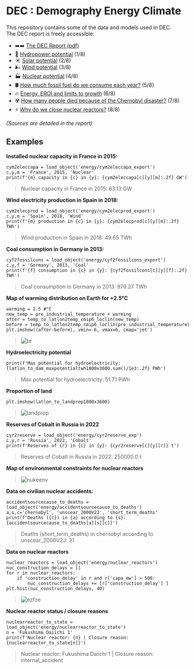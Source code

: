 # DEC : Demography Energy Climate 

This repository contains some of the data and models used in DEC.  
The DEC report is freely accessible: 
- ➡️➡️ [The DEC Report (pdf)](https://drive.google.com/file/d/1q0wuwa_jcpo6eeyIMtnUm5bYaVvF3j82/)  
- 🌊 [Hydropower potential](https://hyugen-ai.medium.com/how-i-evaluated-the-worlds-potential-for-hydroelectricity-f97ca7376e20) (1/8)
- ☀️ [Solar potential](https://hyugen-ai.medium.com/how-i-evaluated-the-worlds-potential-for-solar-energy-8bf32225af1b) (2/8)
- 🌬️ [Wind potential](https://hyugen-ai.medium.com/how-i-evaluated-the-worlds-potential-for-wind-energy-3200ab3b19b9) (3/8)
- 🏭 [Nuclear potential](https://hyugen-ai.medium.com/how-i-assessed-the-global-potential-of-nuclear-energy-f26ec101b41b) (4/8)
- 🛢 [How much fossil fuel do we consume each year?](https://hyugen-ai.medium.com/how-much-fossil-fuel-do-we-consume-each-year-5afaa67f43a6) (5/8)
- 🔥 [Energy, EROI and limits to growth](https://hyugen-ai.medium.com/energy-eroi-and-limits-to-growth-6e8baeed7dc1) (6/8)
- ☢️ [How many people died because of the Chernobyl disaster?](https://hyugen-ai.medium.com/how-many-people-died-because-of-the-chernobyl-disaster-b01c392736b1) (7/8)
- ⚡ [Why do we close nuclear reactors?](https://hyugen-ai.medium.com/why-do-we-close-nuclear-reactors-cdfa7f1ea86c) (8/8)

*(Sources are detailed in the report)*

## Examples

**Installed nuclear capacity in France in 2015:**
```
cym2eleccapa = load_object('energy/cym2eleccapa_export')
c,y,m = 'France', 2015, 'Nuclear'
print(f'{m} capacity in {c} in {y}: {cym2eleccapa[c][y][m]:.2f} GW')
```
> Nuclear capacity in France in 2015: 63.13 GW

**Wind electricity production in Spain in 2018:**
```
cym2elecprod = load_object('energy/cym2elecprod_export')
c,y,m = 'Spain', 2018, 'Wind'
print(f'{m} production in {c} in {y}: {cym2elecprod[c][y][m]:.2f} TWh')
```
> Wind production in Spain in 2018: 49.65 TWh

**Coal consumption in Germany in 2013:**
```
cyf2fossilcons = load_object('energy/cyf2fossilcons_export')
c,y,f = 'Germany', 2013, 'Coal'
print(f'{f} consumption in {c} in {y}: {cyf2fossilcons[c][y][f]:.2f} TWh')
```
> Coal consumption in Germany in 2013: 979.27 TWh

**Map of warming distribution on Earth for +2.5°C**
```
warming = 2.5 #°C
new_temp = pre_industrial_temperature + warming
after = temp_to_latlon2temp_cmip6_loclin(new_temp)
before = temp_to_latlon2temp_cmip6_loclin(pre_industrial_temperature)
plt.imshow((after-before), vmin=-6, vmax=6, cmap='jet')
```
> ![te](https://user-images.githubusercontent.com/12411288/229200161-98209e2a-a3bc-45ea-9ee4-98275e7ee470.png)

**Hydroelectricity potential**
```
print(f'Max potential for hydroelectricity: {latlon_to_dam_maxpotentialtwh1800x3600.sum()/1e3:.2f} PWh')
```
> Max potential for hydroelectricity: 51.71 PWh

**Proportion of land**
```
plt.imshow(latlon_to_landprop1800x3600)
```
> ![landprop](https://user-images.githubusercontent.com/12411288/229200773-81edb5d8-413f-4fec-8ef2-58842e987c31.png)

**Reserves of Cobalt in Russia in 2022**
```
cyr2reserve = load_object('energy/cyr2reserve_exp')
c,y,r = 'Russia', 2022, 'Cobalt'
print(f'Reserves of {r} in {c} in {y}: {cyr2reserve[c][y][r]} t')
```
> Reserves of Cobalt in Russia in 2022: 250000.0 t

**Map of environmental constraints for nuclear reactors**
> ![nukeenv](https://user-images.githubusercontent.com/12411288/229201876-9332a688-f10b-4016-b1c7-742719183232.png)

**Data on civilian nuclear accidents:**
```
accidentsourcecause_to_deaths = load_object('energy/accidentsourcecause_to_deaths')
a,s,c='chernobyl', 'unscear_2000V2J', 'short_term_deaths'
print(f'Deaths ({c}) in {a} according to {s}: {accidentsourcecause_to_deaths[a][s][c]}')
```
> Deaths (short_term_deaths) in chernobyl according to unscear_2000V2J: 31

**Data on nuclear reactors**
```
nuclear_reactors = load_object('energy/nuclear_reactors')
nuc_construction_delays = []
for r in nuclear_reactors:
    if 'construction_delay' in r and r['capa_mw'] > 500:
        nuc_construction_delays += [r['construction_delay'] ]
plt.hist(nuc_construction_delays, 40)
```
> ![ezfze](https://user-images.githubusercontent.com/12411288/229202590-4ff439ac-9e39-439e-b2e6-92391742ac52.png)

**Nuclear reactor status / closure reasons**
```
nuclearreactor_to_state = load_object('energy/nuclearreactor_to_state')
n = 'Fukushima Daiichi 1'
print(f'Nuclear reactor: {n} | Closure reason: {nuclearreactor_to_state[n]}')
```
> Nuclear reactor: Fukushima Daiichi 1 | Closure reason: internal_accident













